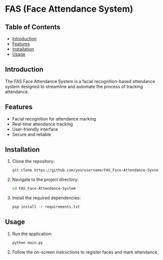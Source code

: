 ﻿# FAS (Face Attendance System)

## Table of Contents
- [Introduction](#introduction)
- [Features](#features)
- [Installation](#installation)
- [Usage](#usage)


## Introduction
The FAS Face Attendance System is a facial recognition-based attendance system designed to streamline and automate the process of tracking attendance.

## Features
- Facial recognition for attendance marking
- Real-time attendance tracking
- User-friendly interface
- Secure and reliable

## Installation
1. Clone the repository:
    ```bash
    git clone https://github.com/yourusername/FAS_Face-Attendance-System.git
    ```
2. Navigate to the project directory:
    ```bash
    cd FAS_Face-Attendance-System
    ```
3. Install the required dependencies:
    ```bash
    pip install -r requirements.txt
    ```

## Usage
1. Run the application:
    ```bash
    python main.py
    ```
2. Follow the on-screen instructions to register faces and mark attendance.

